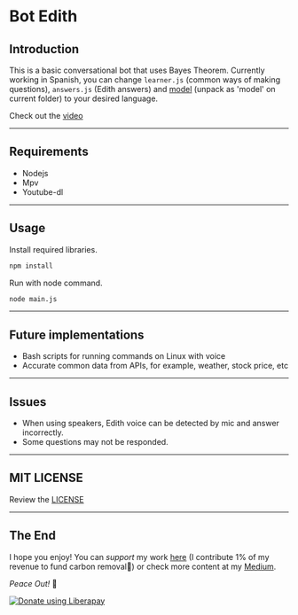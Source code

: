 # Bot Edith

## Introduction
This is a basic conversational bot that uses Bayes Theorem. Currently working in Spanish, you can change `learner.js` (common ways of making questions), `answers.js` (Edith answers) and [model](https://alphacephei.com/vosk/models) (unpack as 'model' on current folder) to your desired language.

Check out the [video](https://github.com/alvaro-cas/bot-edith/blob/main/edith-test.mp4?raw=true)

***

## Requirements
- Nodejs
- Mpv
- Youtube-dl

***

## Usage
Install required libraries.
```bash
npm install
```

Run with node command.
```bash
node main.js
```

***

## Future implementations
- Bash scripts for running commands on Linux with voice
- Accurate common data from APIs, for example, weather, stock price, etc

***

## Issues
- When using speakers, Edith voice can be detected by mic and answer incorrectly.
- Some questions may not be responded.

***

## MIT LICENSE
Review the [LICENSE](https://github.com/alvaro-cas/bot-edith/blob/main/LICENSE)

***


## The End
I hope you enjoy! You can *support* my work [here](https://liberapay.com/Cuatroy2/donate) (I contribute 1% of my revenue to fund carbon removal🌳) or check more content at my [Medium](https://medium.com/@cuatroy2).

*Peace Out!* 🤙

<noscript><a href="https://liberapay.com/Cuatroy2/donate"><img alt="Donate using Liberapay" src="https://liberapay.com/assets/widgets/donate.svg"></a></noscript>
